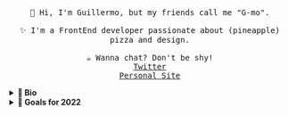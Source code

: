 <p align="center">
  <samp>
    👋 Hi, I'm Guillermo, but my friends call me "G-mo".
    <br /><br />✨ I'm a FrontEnd developer passionate about (pineapple) pizza
    and design. <br /><br />☕️ Wanna chat? Don't be shy!<br />
    <a href="https://twitter.com/pineapplegiant">Twitter</a><br />
    <a href="https://www.pineapplegiant.com/">Personal Site</a>
  </samp>
</p>

<details>
  <summary><b>🔬 Bio</b></summary>
  I'm a javascript developer and UX enthusiast passionate about design systems and web accessibility.  React is my frontend library of choice–if I'm not keeping it vanilla, and Neovim my editor of choice. 
  When I'm not coding, I thoroughly enjoy making and eating (hawaiian) pizza, playing on my nintendo switch, and reading or learning about philosophy. I've interned as a software engineer at both Intel
  and Workiva, where I wrote tests, technical documentation, and web code amongst many other things.

I currently work at [Searchspring](https://searchspring.com/) as an Implementations Engineer 🥳
</details>

<details>
  <summary><b>🔭 Goals for 2022</b></summary>
  <ul>
    <li>🕸👓 Finish my personal portfolio redesign and start blogging!!</li>
    <li>Finish Spaceduck</li>
    <li>Start streaming??</li>
    <li>Play with music & make some lofi beats</li>
    <li><s>Build stuff in React</s> & ThreeJS</li>
    <li><s>Go completely in on native Neovim LSP and Treesitter</s></li>
  </ul>
</details>
